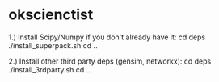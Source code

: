 okscienctist
============

1.) Install Scipy/Numpy if you don't already have it:
cd deps
./install_superpack.sh
cd ..

2.) Install other third party deps (gensim, networkx):
cd deps
./install_3rdparty.sh
cd ..